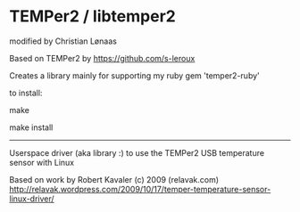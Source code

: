 TEMPer2 / libtemper2
=======

modified by Christian Lønaas

Based on TEMPer2 by https://github.com/s-leroux

Creates a library mainly for supporting my ruby gem 'temper2-ruby'

to install:

make

make install

----------------------------

Userspace driver (aka library :) to use the TEMPer2 USB temperature sensor with Linux

Based on work by Robert Kavaler (c) 2009 (relavak.com)
http://relavak.wordpress.com/2009/10/17/temper-temperature-sensor-linux-driver/
